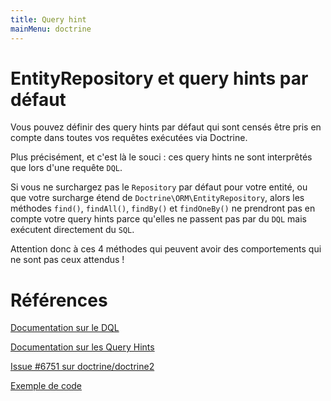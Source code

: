 ```yaml
---
title: Query hint
mainMenu: doctrine
---
```


# EntityRepository et query hints par défaut

Vous pouvez définir des query hints par défaut qui sont censés être pris en compte dans toutes vos requêtes exécutées via Doctrine.

Plus précisément, et c'est là le souci : ces query hints ne sont interprêtés que lors d'une requête `DQL`.

Si vous ne surchargez pas le `Repository` par défaut pour votre entité,
ou que votre surcharge étend de `Doctrine\ORM\EntityRepository`,
alors les méthodes `find()`, `findAll()`, `findBy()` et `findOneBy()`
ne prendront pas en compte votre query hints parce qu'elles ne passent pas par du `DQL` mais exécutent directement du `SQL`.

Attention donc à ces 4 méthodes qui peuvent avoir des comportements qui ne sont pas ceux attendus !

# Références

[Documentation sur le DQL](https://www.doctrine-project.org/projects/doctrine-orm/en/2.8/reference/dql-doctrine-query-language.html)

[Documentation sur les Query Hints](https://www.doctrine-project.org/projects/doctrine-orm/en/2.8/reference/dql-doctrine-query-language.html#query-hints)

[Issue #6751 sur doctrine/doctrine2](https://github.com/doctrine/doctrine2/issues/6751)

[Exemple de code](https://github.com/steevanb/doctrine-repository-hint-bug)
